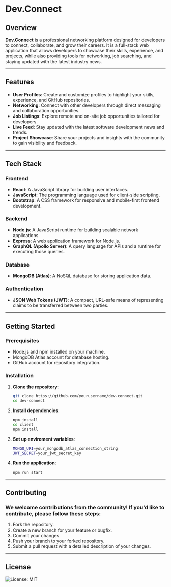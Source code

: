 # Dev.Connect

## Overview  
**Dev.Connect** is a professional networking platform designed for developers to connect, collaborate, and grow their careers. It is a full-stack web application that allows developers to showcase their skills, experience, and projects, while also providing tools for networking, job searching, and staying updated with the latest industry news.

---

## Features  
- **User Profiles**: Create and customize profiles to highlight your skills, experience, and GitHub repositories.  
- **Networking**: Connect with other developers through direct messaging and collaboration opportunities.  
- **Job Listings**: Explore remote and on-site job opportunities tailored for developers.  
- **Live Feed**: Stay updated with the latest software development news and trends.  
- **Project Showcase**: Share your projects and insights with the community to gain visibility and feedback.  

---

## Tech Stack  

### Frontend  
- **React**: A JavaScript library for building user interfaces.  
- **JavaScript**: The programming language used for client-side scripting.  
- **Bootstrap**: A CSS framework for responsive and mobile-first frontend development.  

### Backend  
- **Node.js**: A JavaScript runtime for building scalable network applications.  
- **Express**: A web application framework for Node.js.  
- **GraphQL (Apollo Server)**: A query language for APIs and a runtime for executing those queries.  

### Database  
- **MongoDB (Atlas)**: A NoSQL database for storing application data.  

### Authentication  
- **JSON Web Tokens (JWT)**: A compact, URL-safe means of representing claims to be transferred between two parties.  

---

## Getting Started  

### Prerequisites  
- Node.js and npm installed on your machine.  
- MongoDB Atlas account for database hosting.  
- GitHub account for repository integration.  

### Installation  
1. **Clone the repository**:  
   ```bash  
   git clone https://github.com/yourusername/dev-connect.git  
   cd dev-connect  
2. **Install dependencies**:
   ```bash  
   npm install  
   cd client  
   npm install  
3. **Set up enviroment variables**:
   ```bash  
   MONGO_URI=your_mongodb_atlas_connection_string  
   JWT_SECRET=your_jwt_secret_key  
4. **Run the application**:
    ```bash  
   npm run start 

---

## Contributing

### We welcome contributions from the community! If you'd like to contribute, please follow these steps:
1. Fork the repository.
2. Create a new branch for your feature or bugfix.
3. Commit your changes.
4. Push your branch to your forked repository.
5. Submit a pull request with a detailed description of your changes.

---

## License
![License: MIT](https://img.shields.io/badge/License-MIT-yellow.svg)
